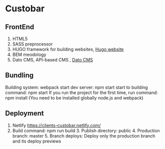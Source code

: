 # Custobar

## FrontEnd

  1. HTML5
  2. SASS preprocessor
  3. HUGO framework for building websites, <a href="https://gohugo.io/">Hugo website</a>
  4. BEM meodology
  4. Dato CMS, API-based CMS , <a href="https://www.datocms.com/">Dato CMS</a>

## Bundling

  Building system: webpack
  start dev server: npm start
  start to building command: npm start
  If you run the project for the first time, run command:  npm install (You need to be installed globally node.js and webpack)

## Deployment

  1. Netlify <a href="https://clients-custobar.netlify.com/">https://clients-custobar.netlify.com/</a>
  2. Build command: npm run build
	3. Publish directory: public
	4. Production branch: master
	5. Branch deploys: Deploy only the production branch and its deploy previews
